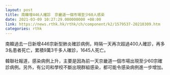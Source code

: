 ```yaml
---
layout: post
title: 南韓增446人確診　京畿道一個市場至少60人感染
date: 2021-03-09 10:27:29.000000000 +08:00
link: https://news.rthk.hk/rthk/ch/component/k2/1579537-20210309.htm
categories: rthk
---
```


南韓過去一日新增446宗新型肺炎確診病例，時隔一天再次超過400人確診，再多3名患者死亡，累積9萬3千多人確診，1645人死亡。

韓聯社報道，感染病例上升，主要是因為前一天京畿道一個市場出現至少60宗確診病例。另外，有公司和學校不斷出現群組感染，都可能令感染病例進一步增加。
